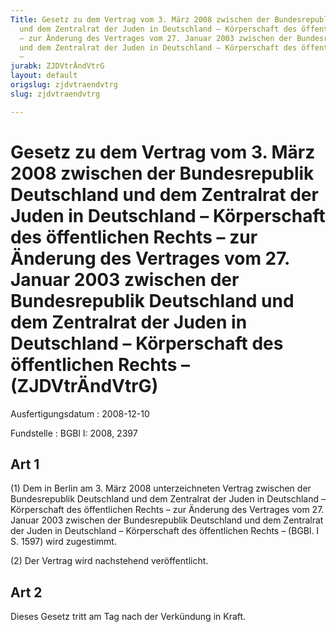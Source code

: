 ```yaml
---
Title: Gesetz zu dem Vertrag vom 3. März 2008 zwischen der Bundesrepublik Deutschland
  und dem Zentralrat der Juden in Deutschland – Körperschaft des öffentlichen Rechts
  – zur Änderung des Vertrages vom 27. Januar 2003 zwischen der Bundesrepublik Deutschland
  und dem Zentralrat der Juden in Deutschland – Körperschaft des öffentlichen Rechts
  –
jurabk: ZJDVtrÄndVtrG
layout: default
origslug: zjdvtraendvtrg
slug: zjdvtraendvtrg

---
```


# Gesetz zu dem Vertrag vom 3. März 2008 zwischen der Bundesrepublik Deutschland und dem Zentralrat der Juden in Deutschland – Körperschaft des öffentlichen Rechts – zur Änderung des Vertrages vom 27. Januar 2003 zwischen der Bundesrepublik Deutschland und dem Zentralrat der Juden in Deutschland – Körperschaft des öffentlichen Rechts – (ZJDVtrÄndVtrG)

Ausfertigungsdatum
:   2008-12-10

Fundstelle
:   BGBl I: 2008, 2397


## Art 1

(1) Dem in Berlin am 3. März 2008 unterzeichneten Vertrag zwischen der
Bundesrepublik Deutschland und dem Zentralrat der Juden in Deutschland
– Körperschaft des öffentlichen Rechts – zur Änderung des Vertrages
vom 27. Januar 2003 zwischen der Bundesrepublik Deutschland und dem
Zentralrat der Juden in Deutschland – Körperschaft des öffentlichen
Rechts – (BGBl. I S. 1597) wird zugestimmt.

(2) Der Vertrag wird nachstehend veröffentlicht.


## Art 2

Dieses Gesetz tritt am Tag nach der Verkündung in Kraft.

